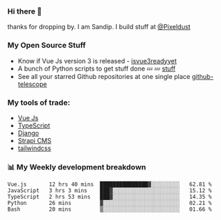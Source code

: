 ### Hi there 👋

thanks for dropping by.
I am Sandip. I build stuff at [@Pixeldust](github.com/pixeldust-in/)

###  **My Open Source Stuff**

 - Know if Vue Js version 3 is released -  [isvue3readyyet](https://github.com/sandiprb/isvue3readyyet)
 - A bunch of Python scripts to get stuff done 💤 💤 [stuff](https://github.com/sandiprb/stuff)
 - See all your starred Github repositories at one single place [github-telescope](https://github.com/sandiprb/github-telescope)



###  **My tools of trade:**
 - [Vue Js](https://github.com/vuejs/vue/)
 - [TypeScript](https://github.com/microsoft/TypeScript)
 - [Django](github.com/django/django)
 - [Strapi CMS](github.com/strapi/strapi)
 - [tailwindcss](https://github.com/tailwindlabs/tailwindcss)


###  📊 **My Weekly development breakdown**
<!--START_SECTION:waka-->
```text
Vue.js       12 hrs 40 mins  ███████████████▓░░░░░░░░░   62.81 % 
JavaScript   3 hrs 3 mins    ███▓░░░░░░░░░░░░░░░░░░░░░   15.12 % 
TypeScript   2 hrs 53 mins   ███▓░░░░░░░░░░░░░░░░░░░░░   14.35 % 
Python       26 mins         ▓░░░░░░░░░░░░░░░░░░░░░░░░   02.21 % 
Bash         20 mins         ▒░░░░░░░░░░░░░░░░░░░░░░░░   01.66 % 
```
<!--END_SECTION:waka-->
